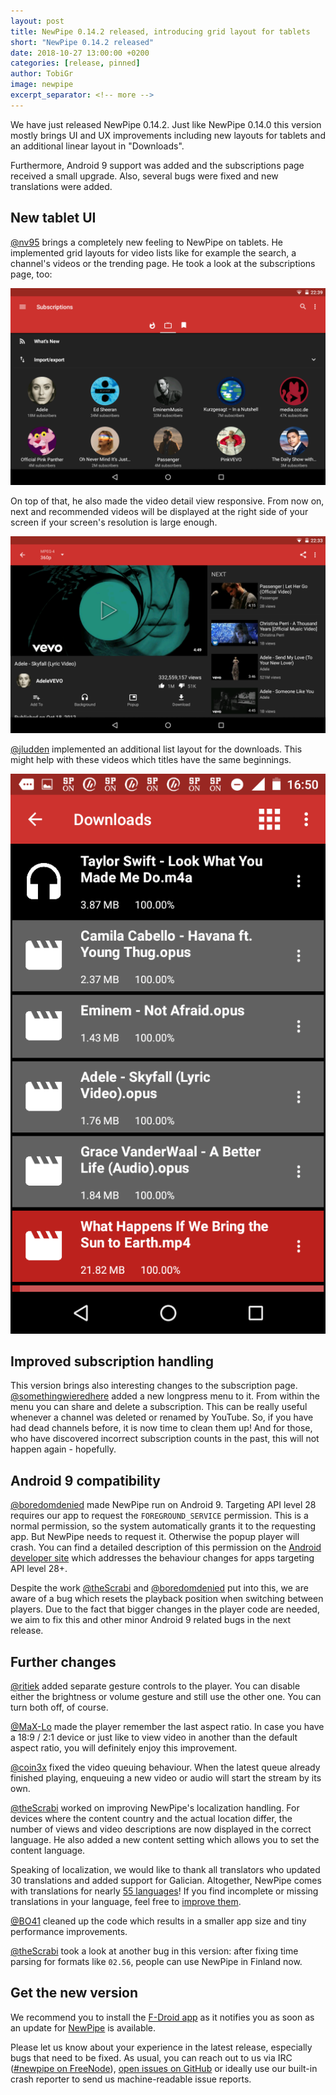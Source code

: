 ```yaml
---
layout: post
title: NewPipe 0.14.2 released, introducing grid layout for tablets
short: "NewPipe 0.14.2 released"
date: 2018-10-27 13:00:00 +0200
categories: [release, pinned]
author: TobiGr
image: newpipe
excerpt_separator: <!-- more -->
---
```


We have just released NewPipe 0.14.2. Just like NewPipe 0.14.0 this version mostly brings UI and UX improvements
including new layouts for tablets and an additional linear layout in "Downloads".

Furthermore, Android 9 support was added and the subscriptions page received a small upgrade. Also, several bugs were fixed and new translations were added.
<!-- more -->

## New tablet UI

[@nv95](https://github.com/nv95) brings a completely new feeling to NewPipe on tablets. He implemented grid layouts for video lists like for example the search, a channel's videos or the trending page. He took a look at the subscriptions page, too:

<img class="no-flow vertical" src="/img/screenshots/shot_subscriptions_tablet_dark.png"/>

On top of that, he also made the video detail view responsive. From now on, next and recommended videos will be displayed at the right side of your screen if your screen's resolution is large enough.

<img class="no-flow vertical" src="/img/screenshots/shot_video_detail_tablet_dark.png"/>

[@jludden](https://github.com/jludden) implemented an additional list layout for the downloads. This might help with these videos which titles have the same beginnings.

<img class="no-flow" src="/img/screenshots/shot_downloads_list_dark.png"/>

## Improved subscription handling

This version brings also interesting changes to the subscription page. [@somethingwieredhere](https://github.com/somethingweiredhere) added a new longpress menu to it. From within the menu you can share and delete a subscription. This can be really useful whenever a channel was deleted or renamed by YouTube. So, if you have had dead channels before, it is now time to clean them up!
And for those, who have discovered incorrect subscription counts in the past, this will not happen again - hopefully.

## Android 9 compatibility

[@boredomdenied](https://github.com/boredomdenied) made NewPipe run on Android 9. Targeting API level 28 requires our app to request the `FOREGROUND_SERVICE` permission. This is a normal permission, so the system automatically grants it to the requesting app. But NewPipe needs to request it. Otherwise the popup player will crash.
You can find a detailed description of this permission on the [Android developer site](https://developer.android.com/about/versions/pie/android-9.0-changes-28) which addresses the behaviour changes for apps targeting API level 28+.

Despite the work [@theScrabi](https://github.com/theScrabi) and [@boredomdenied](https://github.com/boredomdenied) put into this, we are aware of a bug which resets the playback position when switching between players. Due to the fact that bigger changes in the player code are needed, we aim to fix this and other minor Android 9 related bugs in the next release.

## Further changes

[@ritiek](https://github.com/ritiek) added separate gesture controls to the player. You can disable either the brightness or volume gesture and still use the other one. You can turn both off, of course.

[@MaX-Lo](https://github.com/MaX-Lo) made the player remember the last aspect ratio. In case you have a 18:9 / 2:1 device or just like to view video in another than the default aspect ratio, you will definitely enjoy this improvement. 

[@coin3x](https://github.com/coin3x) fixed the video queuing behaviour. When the latest queue already finished playing, enqueuing a new video or audio will start the stream by its own.

[@theScrabi](https://github.com/theScrabi) worked on improving NewPipe's localization handling. For devices where the content country and the actual location differ, the number of views and video descriptions are now displayed in the correct language. 
He also added a new content setting which allows you to set the content language. 

Speaking of localization, we would like to thank all translators who updated 30 translations and added support for Galician.  Altogether, NewPipe comes with translations for nearly [55 languages](https://hosted.weblate.org/projects/newpipe/#languages)! If you find incomplete or missing translations in your language, feel free to [improve them](https://hosted.weblate.org/engage/NewPipe/).

[@BO41](https://github.com/BO41) cleaned up the code which results in a smaller app size and tiny performance improvements.

[@theScrabi](https://github.com/theScrabi) took a look at another bug in this version: after fixing time parsing for formats like `02.56`, people can use NewPipe in Finland now.

## Get the new version

We recommend you to install the [F-Droid app](https://f-droid.org/) as it notifies you as soon as an update for [NewPipe](https://f-droid.org/packages/org.schabi.newpipe/) is available.

Please let us know about your experience in the latest release, especially bugs that need to be fixed. As usual, you can reach out to us via IRC ([#newpipe on FreeNode](https://webchat.freenode.net/?channels=newpipe)), [open issues on GitHub](https://github.com/TeamNewPipe/NewPipe/issues/new) or ideally use our built-in crash reporter to send us machine-readable issue reports.

